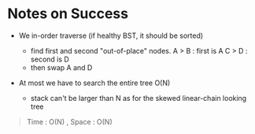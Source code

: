 # Notes on Success
+ We in-order traverse (if healthy BST, it should be sorted)
  - find first and second "out-of-place" nodes.
    A > B  : first is A
    C > D : second is D
  - then swap A and D 

+ At most we have to search the entire tree O(N)
  - stack can't be larger than N as for the skewed linear-chain looking tree

> Time : O(N) , Space : O(N)
